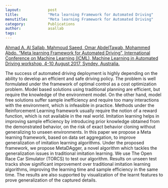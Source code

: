 ```yaml
---
layout:            post
title:             "Meta learning Framework for Automated Driving"
menutitle:         "Meta learning Framework for Automated Driving"
category:          Publications
author:            asallab
tags:              
---
```


[Ahmad A. Al Sallab, Mahmoud Saeed, Omar AbdelTawab, Mohammed Abdo. “Meta learning Framework for Automated Driving”, International Conference on Machine Learning (ICML), Machine Learning in Automated Driving workshop, 4-10 August 2017, Syndey, Australia.](https://arxiv.org/abs/1706.04038)


The success of automated driving deployment is highly depending on the ability to develop an efficient and safe driving policy. The problem is well formulated under the framework of optimal control as a cost optimization problem. Model based solutions using traditional planning are efficient, but require the knowledge of the environment model. On the other hand, model free solutions suffer sample inefficiency and require too many interactions with the environment, which is infeasible in practice. Methods under the Reinforcement Learning framework usually require the notion of a reward function, which is not available in the real world. Imitation learning helps in improving sample efficiency by introducing prior knowledge obtained from the demonstrated behavior, on the risk of exact behavior cloning without generalizing to unseen environments. In this paper we propose a Meta learning framework, based on data set aggregation, to improve generalization of imitation learning algorithms. Under the proposed framework, we propose MetaDAgger, a novel algorithm which tackles the generalization issues in traditional imitation learning. We use The Open Race Car Simulator (TORCS) to test our algorithm. Results on unseen test tracks show significant improvement over traditional imitation learning algorithms, improving the learning time and sample efficiency in the same time. The results are also supported by visualization of the learnt features to prove generalization of the captured details.